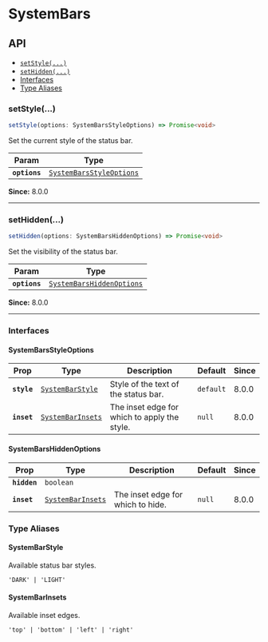 # SystemBars

## API

<docgen-index>

* [`setStyle(...)`](#setstyle)
* [`setHidden(...)`](#sethidden)
* [Interfaces](#interfaces)
* [Type Aliases](#type-aliases)

</docgen-index>

<docgen-api>
<!--Update the source file JSDoc comments and rerun docgen to update the docs below-->

### setStyle(...)

```typescript
setStyle(options: SystemBarsStyleOptions) => Promise<void>
```

Set the current style of the status bar.

| Param         | Type                                                                      |
| ------------- | ------------------------------------------------------------------------- |
| **`options`** | <code><a href="#systembarsstyleoptions">SystemBarsStyleOptions</a></code> |

**Since:** 8.0.0

--------------------


### setHidden(...)

```typescript
setHidden(options: SystemBarsHiddenOptions) => Promise<void>
```

Set the visibility of the status bar.

| Param         | Type                                                                        |
| ------------- | --------------------------------------------------------------------------- |
| **`options`** | <code><a href="#systembarshiddenoptions">SystemBarsHiddenOptions</a></code> |

**Since:** 8.0.0

--------------------


### Interfaces


#### SystemBarsStyleOptions

| Prop        | Type                                                        | Description                                  | Default              | Since |
| ----------- | ----------------------------------------------------------- | -------------------------------------------- | -------------------- | ----- |
| **`style`** | <code><a href="#systembarstyle">SystemBarStyle</a></code>   | Style of the text of the status bar.         | <code>default</code> | 8.0.0 |
| **`inset`** | <code><a href="#systembarinsets">SystemBarInsets</a></code> | The inset edge for which to apply the style. | <code>null</code>    | 8.0.0 |


#### SystemBarsHiddenOptions

| Prop         | Type                                                        | Description                       | Default           | Since |
| ------------ | ----------------------------------------------------------- | --------------------------------- | ----------------- | ----- |
| **`hidden`** | <code>boolean</code>                                        |                                   |                   |       |
| **`inset`**  | <code><a href="#systembarinsets">SystemBarInsets</a></code> | The inset edge for which to hide. | <code>null</code> | 8.0.0 |


### Type Aliases


#### SystemBarStyle

Available status bar styles.

<code>'DARK' | 'LIGHT'</code>


#### SystemBarInsets

Available inset edges.

<code>'top' | 'bottom' | 'left' | 'right'</code>

</docgen-api>
